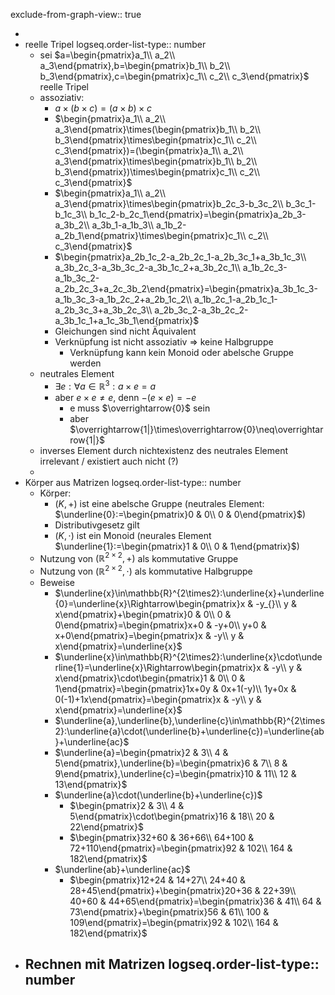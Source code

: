 exclude-from-graph-view:: true

-
- reelle Tripel
  logseq.order-list-type:: number
	- sei $a=\begin{pmatrix}a_1\\ a_2\\ a_3\end{pmatrix},b=\begin{pmatrix}b_1\\ b_2\\ b_3\end{pmatrix},c=\begin{pmatrix}c_1\\ c_2\\ c_3\end{pmatrix}$ reelle Tripel
	- assoziativ:
		- $a\times(b\times c)=(a\times b)\times c$
		- $\begin{pmatrix}a_1\\ a_2\\ a_3\end{pmatrix}\times(\begin{pmatrix}b_1\\ b_2\\ b_3\end{pmatrix}\times\begin{pmatrix}c_1\\ c_2\\ c_3\end{pmatrix})=(\begin{pmatrix}a_1\\ a_2\\ a_3\end{pmatrix}\times\begin{pmatrix}b_1\\ b_2\\ b_3\end{pmatrix})\times\begin{pmatrix}c_1\\ c_2\\ c_3\end{pmatrix}$
		- $\begin{pmatrix}a_1\\ a_2\\ a_3\end{pmatrix}\times\begin{pmatrix}b_2c_3-b_3c_2\\ b_3c_1-b_1c_3\\ b_1c_2-b_2c_1\end{pmatrix}=\begin{pmatrix}a_2b_3-a_3b_2\\ a_3b_1-a_1b_3\\ a_1b_2-a_2b_1\end{pmatrix}\times\begin{pmatrix}c_1\\ c_2\\ c_3\end{pmatrix}$
		- $\begin{pmatrix}a_2b_1c_2-a_2b_2c_1-a_2b_3c_1+a_3b_1c_3\\ a_3b_2c_3-a_3b_3c_2-a_3b_1c_2+a_3b_2c_1\\ a_1b_2c_3-a_1b_3c_2-a_2b_2c_3+a_2c_3b_2\end{pmatrix}=\begin{pmatrix}a_3b_1c_3-a_1b_3c_3-a_1b_2c_2+a_2b_1c_2\\ a_1b_2c_1-a_2b_1c_1-a_2b_3c_3+a_3b_2c_3\\ a_2b_3c_2-a_3b_2c_2-a_3b_1c_1+a_1c_3b_1\end{pmatrix}$
		- Gleichungen sind nicht Äquivalent
		- Verknüpfung ist nicht assoziativ => keine Halbgruppe
			- Verknüpfung kann kein Monoid oder abelsche Gruppe werden
	- neutrales Element
		- $\exists e:\forall a\in\mathbb{R}^3:a\times e=a$
		- aber $e\times e\neq e$, denn $-(e\times e)=-e$
			- e muss $\overrightarrow{0}$ sein
			- aber $\overrightarrow{1|}\times\overrightarrow{0}\neq\overrightarrow{1|}$
	- inverses Element durch nichtexistenz des neutrales Element irrelevant / existiert auch nicht (?)
	-
- Körper aus Matrizen
  logseq.order-list-type:: number
	- Körper:
		- $(K,+)$ ist eine abelsche Gruppe (neutrales Element: $\underline{0}:=\begin{pmatrix}0 & 0\\ 0 & 0\end{pmatrix}$)
		- Distributivgesetz gilt
		- $(K,\cdot)$ ist ein Monoid (neurales Element $\underline{1}:=\begin{pmatrix}1 & 0\\ 0 & 1\end{pmatrix}$)
	- Nutzung von $(\mathbb{R}^{2\times2},+)$ als kommutative Gruppe
	- Nutzung von $(\mathbb{R}^{2\times2},\cdot)$ als kommutative Halbgruppe
	- Beweise
		- $\underline{x}\in\mathbb{R}^{2\times2}:\underline{x}+\underline{0}=\underline{x}\Rightarrow\begin{pmatrix}x & -y_{}\\ y & x\end{pmatrix}+\begin{pmatrix}0 & 0\\ 0 & 0\end{pmatrix}=\begin{pmatrix}x+0 & -y+0\\ y+0 & x+0\end{pmatrix}=\begin{pmatrix}x & -y\\ y & x\end{pmatrix}=\underline{x}$
		- $\underline{x}\in\mathbb{R}^{2\times2}:\underline{x}\cdot\underline{1}=\underline{x}\Rightarrow\begin{pmatrix}x & -y\\ y & x\end{pmatrix}\cdot\begin{pmatrix}1 & 0\\ 0 & 1\end{pmatrix}=\begin{pmatrix}1x+0y & 0x+1(-y)\\ 1y+0x & 0(-1)+1x\end{pmatrix}=\begin{pmatrix}x & -y\\ y & x\end{pmatrix}=\underline{x}$
		- $\underline{a},\underline{b},\underline{c}\in\mathbb{R}^{2\times2}:\underline{a}\cdot(\underline{b}+\underline{c})=\underline{ab}+\underline{ac}$
		- $\underline{a}=\begin{pmatrix}2 & 3\\ 4 & 5\end{pmatrix},\underline{b}=\begin{pmatrix}6 & 7\\ 8 & 9\end{pmatrix},\underline{c}=\begin{pmatrix}10 & 11\\ 12 & 13\end{pmatrix}$
		- $\underline{a}\cdot(\underline{b}+\underline{c})$
			- $\begin{pmatrix}2 & 3\\ 4 & 5\end{pmatrix}\cdot\begin{pmatrix}16 & 18\\ 20 & 22\end{pmatrix}$
			- $\begin{pmatrix}32+60 & 36+66\\ 64+100 & 72+110\end{pmatrix}=\begin{pmatrix}92 & 102\\ 164 & 182\end{pmatrix}$
		- $\underline{ab}+\underline{ac}$
			- $\begin{pmatrix}12+24 & 14+27\\ 24+40 & 28+45\end{pmatrix}+\begin{pmatrix}20+36 & 22+39\\ 40+60 & 44+65\end{pmatrix}=\begin{pmatrix}36 & 41\\ 64 & 73\end{pmatrix}+\begin{pmatrix}56 & 61\\ 100 & 109\end{pmatrix}=\begin{pmatrix}92 & 102\\ 164 & 182\end{pmatrix}$
- Rechnen mit Matrizen
  logseq.order-list-type:: number
	-